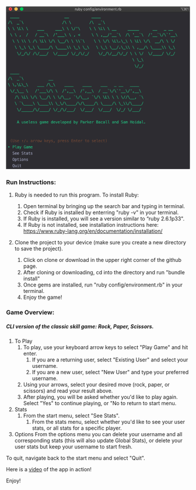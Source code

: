 ![](title.png)

### Run Instructions:

1. Ruby is needed to run this program. To install Ruby:
    1. Open terminal by bringing up the search bar and typing in terminal.
    1. Check if Ruby is installed by enterring "ruby -v" in your terminal. 
    1. If Ruby is installed, you will see a version similar to “ruby 2.6.1p33". 
    1. If Ruby is not installed, see installation instructions here: https://www.ruby-lang.org/en/documentation/installation/

1. Clone the project to your device (make sure you create a new directory to save the project).
    1. Click on clone or download in the upper right corner of the github page.
    1. After cloning or downloading, cd into the directory and run "bundle install" 
    1. Once gems are installed, run "ruby config/environment.rb" in your terminal.
    1. Enjoy the game!

### Game Overview:
##### CLI version of the classic skill game: Rock, Paper, Scissors.

1. To Play
    1. To play, use your keyboard arrow keys to select "Play Game" and hit enter. 
        1. If you are a returning user, select "Existing User" and select your username. 
        1. If you are a new user, select "New User" and type your preferred username. 
    1. Using your arrows, select your desired move (rock, paper, or scissors) and read your result above.
    1. After playing, you will be asked whether you'd like to play again. Select "Yes" to continue playing, or "No to return to start menu.
1. Stats
    1. From the start menu, select "See Stats".
        1. From the stats menu, select whether you'd like to see your user stats, or all stats for a specific player.
1. Options
From the options menu you can delete your username and all corresponding stats (this will also update Global Stats), or delete your user stats but keep your username to start fresh. 

To quit, navigate back to the start menu and select "Quit".

Here is a [video](https://www.youtube.com/watch?v=F1MYVnMCRVM&feature=youtu.be "Rock, Paper, Scissors") of the app in action!

Enjoy!


